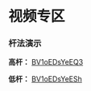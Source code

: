 # 视频专区

### 杆法演示

**高杆：** [BV1oEDsYeEQ3](https://www.bilibili.com/video/BV1oEDsYeEQ3)

**低杆：** [BV1oEDsYeESh](https://www.bilibili.com/video/BV1oEDsYeESh)
